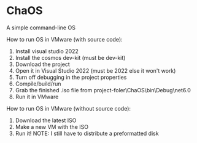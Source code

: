# ChaOS
A simple command-line OS

How to run OS in VMware (with source code):
1. Install visual studio 2022
2. Install the cosmos dev-kit (must be dev-kit)
3. Download the project
4. Open it in Visual Studio 2022 (must be 2022 else it won't work)
5. Turn off debugging in the project properties
6. Compile/build/run
7. Grab the finished .iso file from project-foler\ChaOS\bin\Debug\net6.0
8. Run it in VMware

How to run OS in VMware (without source code):
1. Download the latest ISO
2. Make a new VM with the ISO
3. Run it!
NOTE: I still have to distribute a preformatted disk
